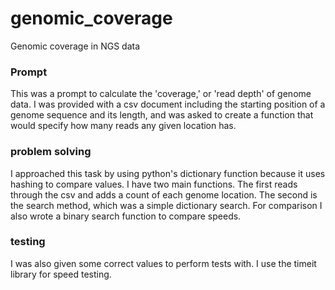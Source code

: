 # genomic_coverage

Genomic coverage in NGS data 

### Prompt

This was a prompt to calculate the 'coverage,' or 'read depth'  of genome data. I was provided with a csv document including the starting position of a genome sequence and its length, and was asked to create a function that would specify how many reads any given location has.

### problem solving

I approached this task by using python's dictionary function because it uses hashing to compare values. I have two main functions. The first reads through the csv and adds a count of each genome location. The second is the search method, which was a simple dictionary search. For comparison I also wrote a binary search function to compare speeds. 

### testing

I was also given some correct values to perform tests with. I use the timeit library for speed testing.
